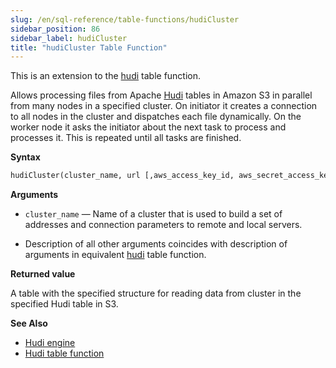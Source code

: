 ```yaml
---
slug: /en/sql-reference/table-functions/hudiCluster
sidebar_position: 86
sidebar_label: hudiCluster
title: "hudiCluster Table Function"
---
```

This is an extension to the [hudi](/docs/en/sql-reference/table-functions/hudi.md) table function.

Allows processing files from Apache [Hudi](https://hudi.apache.org/) tables in Amazon S3 in parallel from many nodes in a specified cluster. On initiator it creates a connection to all nodes in the cluster and dispatches each file dynamically. On the worker node it asks the initiator about the next task to process and processes it. This is repeated until all tasks are finished.

**Syntax**

``` sql
hudiCluster(cluster_name, url [,aws_access_key_id, aws_secret_access_key] [,format] [,structure] [,compression])
```

**Arguments**

- `cluster_name` — Name of a cluster that is used to build a set of addresses and connection parameters to remote and local servers.

- Description of all other arguments coincides with description of arguments in equivalent [hudi](/docs/en/sql-reference/table-functions/hudi.md) table function.

**Returned value**

A table with the specified structure for reading data from cluster in the specified Hudi table in S3.

**See Also**

- [Hudi engine](/docs/en/engines/table-engines/integrations/hudi.md)
- [Hudi table function](/docs/en/sql-reference/table-functions/hudi.md)
